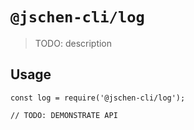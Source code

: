 # `@jschen-cli/log`

> TODO: description

## Usage

```
const log = require('@jschen-cli/log');

// TODO: DEMONSTRATE API
```
